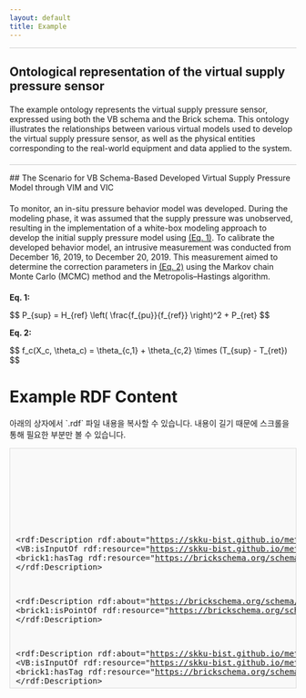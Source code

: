 ```yaml
---
layout: default
title: Example
---
```


<hr class="thin">

## Ontological representation of the virtual supply pressure sensor

<p class="spaced">
The example ontology represents the virtual supply pressure sensor, expressed using both the VB schema and the Brick schema. This ontology illustrates the relationships between various virtual models used to develop the virtual supply pressure sensor, as well as the physical entities corresponding to the real-world equipment and data applied to the system. 
</p>

<script type="text/javascript" id="MathJax-script" async
  src="https://cdn.jsdelivr.net/npm/mathjax@3/es5/tex-mml-chtml.js">
</script>

<hr class="thin">
## The Scenario for VB Schema-Based Developed Virtual Supply Pressure Model through VIM and VIC

<p class="spaced">
To monitor, an in-situ pressure behavior model was developed. During the modeling phase, it was assumed that the supply pressure was unobserved, resulting in the implementation of a white-box modeling approach to develop the initial supply pressure model using <a href="#eq1">(Eq. 1)</a>. To calibrate the developed behavior model, an intrusive measurement was conducted from December 16, 2019, to December 20, 2019. This measurement aimed to determine the correction parameters in <a href="#eq2">(Eq. 2)</a> using the Markov chain Monte Carlo (MCMC) method and the Metropolis–Hastings algorithm.
</p>

<p id="eq1"><strong>Eq. 1:</strong></p>
<p>$$ P_{sup} = H_{ref} \left( \frac{f_{pu}}{f_{ref}} \right)^2 + P_{ret} $$</p>

<p id="eq2"><strong>Eq. 2:</strong></p>
<p>$$ f_c(X_c, \theta_c) = \theta_{c,1} + \theta_{c,2} \times (T_{sup} - T_{ret}) $$</p>

<p class="spaced">
</p>
<p class="spaced">
</p>
<p class="spaced">
</p>
<p class="spaced">
</p>

# Example RDF Content

<p>아래의 상자에서 `.rdf` 파일 내용을 복사할 수 있습니다. 내용이 길기 때문에 스크롤을 통해 필요한 부분만 볼 수 있습니다.</p>

<div style="border: 1px solid #ddd; padding: 10px; background-color: #f9f9f9; overflow: auto; max-height: 400px; white-space: pre;">
<?xml version="1.0" encoding="utf-8"?>
<rdf:RDF
   xmlns:brick1="https://brickschema.org/schema/1.2/Brick#"
   xmlns:VB="https://skku-bist.github.io/method#"
   xmlns:rdf="http://www.w3.org/1999/02/22-rdf-syntax-ns#"
>
  <rdf:Description rdf:about="https://skku-bist.github.io/method#BehaviorModel_DT">
    <VB:hasVirtualdataOf rdf:resource="https://skku-bist.github.io/method#VirtualData_DT"/>
    <VB:isAssembledWith rdf:resource="https://skku-bist.github.io/method#CorrectionModel_SP"/>
  </rdf:Description>
  
  <rdf:Description rdf:about="https://skku-bist.github.io/method#VirtualData_DT">
    <VB:isInputOf rdf:resource="https://skku-bist.github.io/method#CorrectionModel_SP"/>
    <brick1:hasTag rdf:resource="https://brickschema.org/schema/1.2/Brick#Water_Differential_Temperature_Sensor"/>
  </rdf:Description>
  
  <rdf:Description rdf:about="https://brickschema.org/schema/1.2/Brick#Supply_Pressure_Sensor">
    <brick1:isPointOf rdf:resource="https://brickschema.org/schema/1.2/Brick#Heat_Exchanger"/>
  </rdf:Description>
  
  <rdf:Description rdf:about="https://skku-bist.github.io/method#IntrusiveData_SP">
    <VB:isInputOf rdf:resource="https://skku-bist.github.io/method#DistanceModel_SP"/>
    <brick1:hasTag rdf:resource="https://brickschema.org/schema/1.2/Brick#Supply_Pressure_Sensor"/>
  </rdf:Description>
  
  <rdf:Description rdf:about="https://skku-bist.github.io/method#BehaviorModel_SP">
    <VB:hasVirtualdataOf rdf:resource="https://skku-bist.github.io/method#VirtualData_SP"/>
    <VB:isLinkedWith rdf:resource="https://skku-bist.github.io/method#DistanceModel_SP"/>
    <brick1:hasTag rdf:resource="https://brickschema.org/schema/1.2/Brick#Supply_Pressure_Sensor"/>
  </rdf:Description>
  
  <rdf:Description rdf:about="https://brickschema.org/schema/1.2/Brick#Pump">
    <brick1:hasPoint rdf:resource="https://brickschema.org/schema/1.2/Brick#Pump_Frequency_Sensor"/>
  </rdf:Description>
  
  <rdf:Description rdf:about="https://skku-bist.github.io/method#NonintrusiveData_2ST">
    <VB:isInputOf rdf:resource="https://skku-bist.github.io/method#BehaviorModel_DT"/>
    <brick1:hasTag rdf:resource="https://brickschema.org/schema/1.2/Brick#Heat_Exchanger_Supply_Water_Temperature_Sensor"/>
  </rdf:Description>
  
  <rdf:Description rdf:about="https://brickschema.org/schema/1.2/Brick#Primary_Supply_Temperature_Sensor">
    <brick1:isPointOf rdf:resource="https://brickschema.org/schema/1.2/Brick#Heat_Exchanger"/>
  </rdf:Description>
  
  <rdf:Description rdf:about="https://skku-bist.github.io/method#NonintrusiveData_RP">
    <VB:isInputOf rdf:resource="https://skku-bist.github.io/method#BehaviorModel_SP"/>
    <brick1:hasTag rdf:resource="https://brickschema.org/schema/1.2/Brick#Return_Pressure_Sensor"/>
  </rdf:Description>
  
  <rdf:Description rdf:about="https://brickschema.org/schema/1.2/Brick#Differential_Pressure_Control_Valve">
    <brick1:hasPoint rdf:resource="https://brickschema.org/schema/1.2/Brick#Differential_Pressure_Sensor"/>
    <brick1:hasPoint rdf:resource="https://brickschema.org/schema/1.2/Brick#DPV_Valve_Opening"/>
  </rdf:Description>
  
  <rdf:Description rdf:about="https://brickschema.org/schema/1.2/Brick#District_Heating_System">
    <brick1:hasPart rdf:resource="https://brickschema.org/schema/1.2/Brick#Pump"/>
    <brick1:hasPart rdf:resource="https://brickschema.org/schema/1.2/Brick#Temperature_Control_Valve"/>
    <brick1:hasPart rdf:resource="https://brickschema.org/schema/1.2/Brick#Differential_Pressure_Control_Valve"/>
    <brick1:hasPart rdf:resource="https://brickschema.org/schema/1.2/Brick#Heat_Exchanger"/>
  </rdf:Description>
  
  <rdf:Description rdf:about="https://brickschema.org/schema/1.2/Brick#Return_Pressure_Sensor">
    <brick1:isPointOf rdf:resource="https://brickschema.org/schema/1.2/Brick#Heat_Exchanger"/>
  </rdf:Description>
  
  <rdf:Description rdf:about="https://skku-bist.github.io/method#VirtualData_SP">
    <VB:isInputOf rdf:resource="https://skku-bist.github.io/method#DistanceModel_SP"/>
    <brick1:hasTag rdf:resource="https://brickschema.org/schema/1.2/Brick#Supply_Pressure_Sensor"/>
  </rdf:Description>
  
  <rdf:Description rdf:about="https://skku-bist.github.io/method#CorrectionModel_SP">
    <VB:calibrates rdf:resource="https://skku-bist.github.io/method#BehaviorModel_SP"/>
    <brick1:hasTag rdf:resource="https://brickschema.org/schema/1.2/Brick#Supply_Pressure_Sensor"/>
  </rdf:Description>
  
  <rdf:Description rdf:about="https://skku-bist.github.io/method#ontology">
  </rdf:Description>
  
  <rdf:Description rdf:about="https://brickschema.org/schema/1.2/Brick#Temperature_Control_Valve">
    <brick1:hasPoint rdf:resource="https://brickschema.org/schema/1.2/Brick#TCV_Valve_Opening"/>
    <brick1:controls rdf:resource="https://brickschema.org/schema/1.2/Brick#Supply_Setpoint_Temperature"/>
  </rdf:Description>
  
  <rdf:Description rdf:about="https://skku-bist.github.io/method#NonintrusiveData_2RT">
    <VB:isInputOf rdf:resource="https://skku-bist.github.io/method#BehaviorModel_DT"/>
    <brick1:hasTag rdf:resource="https://brickschema.org/schema/1.2/Brick#Return_Water_Temperature_Sensor"/>
  </rdf:Description>
  
  <rdf:Description rdf:about="https://brickschema.org/schema/1.2/Brick#Heat_Exchanger_Supply_Water_Temperature_Sensor">
    <brick1:isPointOf rdf:resource="https://brickschema.org/schema/1.2/Brick#Heat_Exchanger"/>
  </rdf:Description>
  
  <rdf:Description rdf:about="https://brickschema.org/schema/1.2/Brick#Return_Water_Temperature_Sensor">
    <brick1:isPointOf rdf:resource="https://brickschema.org/schema/1.2/Brick#Heat_Exchanger"/>
  </rdf:Description>
  
  <rdf:Description rdf:about="https://brickschema.org/schema/1.2/Brick#Primary_Return_Temperature_Sensor">
    <brick1:isPointOf rdf:resource="https://brickschema.org/schema/1.2/Brick#Heat_Exchanger"/>
  </rdf:Description>
  
  <rdf:Description rdf:about="https://skku-bist.github.io/method#NonintrusiveData_PF">
    <VB:isInputOf rdf:resource="https://skku-bist.github.io/method#BehaviorModel_SP"/>
    <brick1:hasTag rdf:resource="https://brickschema.org/schema/1.2/Brick#Pump_Frequency_Sensor"/>
  </rdf:Description>
  
  <rdf:Description rdf:about="https://skku-bist.github.io/method#DistanceModel_SP">
    <VB:estimates rdf:resource="https://skku-bist.github.io/method#CorrectionModel_SP"/>
    <brick1:hasTag rdf:resource="https://brickschema.org/schema/1.2/Brick#Supply_Pressure_Sensor"/>
  </rdf:Description>
</rdf:RDF>
</div>

<style>
    div {
        font-family: monospace;
    }
</style>


<style>
    .spaced {
        margin-top: 20px;
        margin-bottom: 20px;
    }
    
    hr.thin {
        border: 0;
        height: 1px;
        background: #ccc;
    }
</style>
